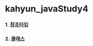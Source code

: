 # kahyun_javaStudy4

### 1. [참조타입](https://github.com/bckkingkkang/kahyun_javaStudy4/wiki/%EC%B0%B8%EC%A1%B0%ED%83%80%EC%9E%85)
### 2. [클래스](https://github.com/bckkingkkang/kahyun_javaStudy4/wiki/%ED%81%B4%EB%9E%98%EC%8A%A4)
